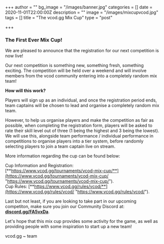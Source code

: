 +++
author = ""
bg_image = "/images/banner.jpg"
categories = []
date = 2020-11-01T22:00:00Z
description = ""
image = "/images/mixcupvcod.jpg"
tags = []
title = "The vcod.gg Mix Cup"
type = "post"

+++
### **The First Ever Mix Cup!**

We are pleased to announce that the registration for our next competition is now live!

Our next competition is something new, something fresh, something exciting. The competition will be held over a weekend and will involve members from the vcod community entering into a completely random mix team!

**How will this work?**

Players will sign up as an individual, and once the registration period ends, team captains will be chosen to lead and organise a completely random mix team.

However, to help us organise players and make the competition as fair as possible, when completing the registration form, players will be asked to rate their skill level out of three (1 being the highest and 3 being the lowest). We will use this, alongside team performance / individual performance in competitions to organise players into a tier system, before randomly selecting players to join a team captain live on stream.

More information regarding the cup can be found below:

Cup Information and Registration: [**https://www.vcod.gg/tournaments/vcod-mix-cup/**](https://www.vcod.gg/tournaments/vcod-mix-cup/ "https://www.vcod.gg/tournaments/vcod-mix-cup/").  
Cup Rules: [**https://www.vcod.gg/rules/vcod/**](https://www.vcod.gg/rules/vcod/ "https://www.vcod.gg/rules/vcod/").

Last but not least, if you are looking to take part in our upcoming competiton, make sure you join our Community Discord at: [**discord.gg/FA5vxDa**](https://discord.gg/FA5vxDa. "https://discord.gg/FA5vxDa.").

Let's hope that this mix cup provides some activity for the game, as well as providing people with some inspiration to start up a new team!

vcod.gg \~ team